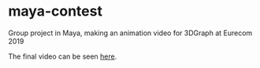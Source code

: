 # maya-contest
Group project in Maya, making an animation video for 3DGraph at Eurecom 2019

The final video can be seen [here](https://drive.google.com/open?id=1p4c2OFDF2GllfxSLsHzllrVWMvrQGHZK).
